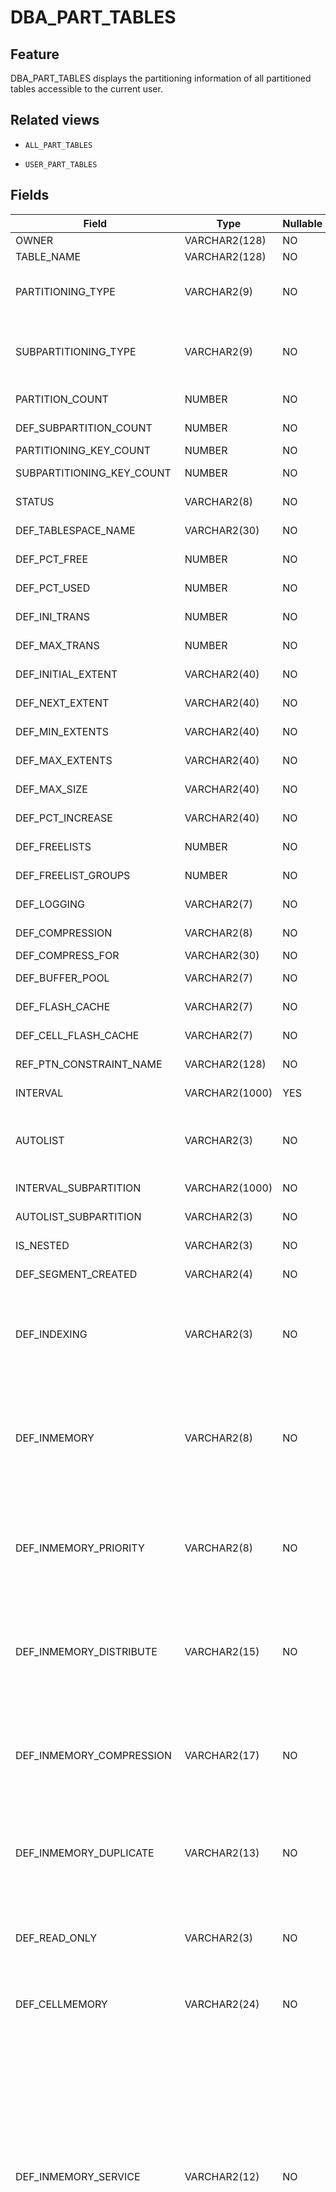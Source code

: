 DBA_PART_TABLES
====================================

Feature
-----------

DBA_PART_TABLES displays the partitioning information of all partitioned tables accessible to the current user.

Related views
-------------

* `ALL_PART_TABLES`



* `USER_PART_TABLES`






Fields
-------------



| Field                     | Type           | Nullable | Description                                                                                                                                                                                                                                                                                                                                                                                                                                                                                                                                                                                                                                                             |
|---------------------------|----------------|----------|-------------------------------------------------------------------------------------------------------------------------------------------------------------------------------------------------------------------------------------------------------------------------------------------------------------------------------------------------------------------------------------------------------------------------------------------------------------------------------------------------------------------------------------------------------------------------------------------------------------------------------------------------------------------------|
| OWNER                     | VARCHAR2(128)  | NO       | The owner of the partitioned table.                                                                                                                                                                                                                                                                                                                                                                                                                                                                                                                                                                                                                                     |
| TABLE_NAME                | VARCHAR2(128)  | NO       | The name of the partitioned table.                                                                                                                                                                                                                                                                                                                                                                                                                                                                                                                                                                                                                                      |
| PARTITIONING_TYPE         | VARCHAR2(9)    | NO       | The partitioning method. Valid values: <li> HASH   <li> RANGE   <li> LIST                                                                                                                                                                                                                                                                                                                                                                                                                                                                                                                                                                                               |
| SUBPARTITIONING_TYPE      | VARCHAR2(9)    | NO       | The subpartitioning method. Valid values: <li> HASH   <li> RANGE   <li> LIST                                                                                                                                                                                                                                                                                                                                                                                                                                                                                                                                                                                            |
| PARTITION_COUNT           | NUMBER         | NO       | The number of partitions in the partitioned table.                                                                                                                                                                                                                                                                                                                                                                                                                                                                                                                                                                                                                      |
| DEF_SUBPARTITION_COUNT    | NUMBER         | NO       | The default number of subpartitions for a composite-partitioned table.                                                                                                                                                                                                                                                                                                                                                                                                                                                                                                                                                                                                  |
| PARTITIONING_KEY_COUNT    | NUMBER         | NO       | The number of partitioning keys.                                                                                                                                                                                                                                                                                                                                                                                                                                                                                                                                                                                                                                        |
| SUBPARTITIONING_KEY_COUNT | NUMBER         | NO       | The number of subpartitioning keys for a composite-partitioned table.                                                                                                                                                                                                                                                                                                                                                                                                                                                                                                                                                                                                   |
| STATUS                    | VARCHAR2(8)    | NO       | At present, this field is not supported and is NULL by default.                                                                                                                                                                                                                                                                                                                                                                                                                                                                                                                                                                                                         |
| DEF_TABLESPACE_NAME       | VARCHAR2(30)   | NO       | The name of the tablespace containing the partitioned table.                                                                                                                                                                                                                                                                                                                                                                                                                                                                                                                                                                                                            |
| DEF_PCT_FREE              | NUMBER         | NO       | At present, this field is not supported and is NULL by default.                                                                                                                                                                                                                                                                                                                                                                                                                                                                                                                                                                                                         |
| DEF_PCT_USED              | NUMBER         | NO       | At present, this field is not supported and is NULL by default.                                                                                                                                                                                                                                                                                                                                                                                                                                                                                                                                                                                                         |
| DEF_INI_TRANS             | NUMBER         | NO       | At present, this field is not supported and is NULL by default.                                                                                                                                                                                                                                                                                                                                                                                                                                                                                                                                                                                                         |
| DEF_MAX_TRANS             | NUMBER         | NO       | At present, this field is not supported and is NULL by default.                                                                                                                                                                                                                                                                                                                                                                                                                                                                                                                                                                                                         |
| DEF_INITIAL_EXTENT        | VARCHAR2(40)   | NO       | At present, this field is not supported and is NULL by default.                                                                                                                                                                                                                                                                                                                                                                                                                                                                                                                                                                                                         |
| DEF_NEXT_EXTENT           | VARCHAR2(40)   | NO       | At present, this field is not supported and is NULL by default.                                                                                                                                                                                                                                                                                                                                                                                                                                                                                                                                                                                                         |
| DEF_MIN_EXTENTS           | VARCHAR2(40)   | NO       | At present, this field is not supported and is NULL by default.                                                                                                                                                                                                                                                                                                                                                                                                                                                                                                                                                                                                         |
| DEF_MAX_EXTENTS           | VARCHAR2(40)   | NO       | At present, this field is not supported and is NULL by default.                                                                                                                                                                                                                                                                                                                                                                                                                                                                                                                                                                                                         |
| DEF_MAX_SIZE              | VARCHAR2(40)   | NO       | At present, this field is not supported and is NULL by default.                                                                                                                                                                                                                                                                                                                                                                                                                                                                                                                                                                                                         |
| DEF_PCT_INCREASE          | VARCHAR2(40)   | NO       | At present, this field is not supported and is NULL by default.                                                                                                                                                                                                                                                                                                                                                                                                                                                                                                                                                                                                         |
| DEF_FREELISTS             | NUMBER         | NO       | At present, this field is not supported and is NULL by default.                                                                                                                                                                                                                                                                                                                                                                                                                                                                                                                                                                                                         |
| DEF_FREELIST_GROUPS       | NUMBER         | NO       | At present, this field is not supported and is NULL by default.                                                                                                                                                                                                                                                                                                                                                                                                                                                                                                                                                                                                         |
| DEF_LOGGING               | VARCHAR2(7)    | NO       | At present, this field is not supported and is NULL by default.                                                                                                                                                                                                                                                                                                                                                                                                                                                                                                                                                                                                         |
| DEF_COMPRESSION           | VARCHAR2(8)    | NO       | Indicates whether compression is enabled.                                                                                                                                                                                                                                                                                                                                                                                                                                                                                                                                                                                                                               |
| DEF_COMPRESS_FOR          | VARCHAR2(30)   | NO       | The compression method.                                                                                                                                                                                                                                                                                                                                                                                                                                                                                                                                                                                                                                                 |
| DEF_BUFFER_POOL           | VARCHAR2(7)    | NO       | At present, this field is not supported and is NULL by default.                                                                                                                                                                                                                                                                                                                                                                                                                                                                                                                                                                                                         |
| DEF_FLASH_CACHE           | VARCHAR2(7)    | NO       | At present, this field is not supported and is NULL by default.                                                                                                                                                                                                                                                                                                                                                                                                                                                                                                                                                                                                         |
| DEF_CELL_FLASH_CACHE      | VARCHAR2(7)    | NO       | At present, this field is not supported and is NULL by default.                                                                                                                                                                                                                                                                                                                                                                                                                                                                                                                                                                                                         |
| REF_PTN_CONSTRAINT_NAME   | VARCHAR2(128)  | NO       | At present, this field is not supported and is NULL by default.                                                                                                                                                                                                                                                                                                                                                                                                                                                                                                                                                                                                         |
| INTERVAL                  | VARCHAR2(1000) | YES      | At present, this field is not supported and is NULL by default.                                                                                                                                                                                                                                                                                                                                                                                                                                                                                                                                                                                                         |
| AUTOLIST                  | VARCHAR2(3)    | NO       | Indicates whether the local index is partitioned through the automatic list. Valid values:<li>YES<li>NO                                                                                                                                                                                                                                                                                                                                                                                                                                                                                                                                                                 |
| INTERVAL_SUBPARTITION     | VARCHAR2(1000) | NO       | At present, this field is not supported and is NULL by default.                                                                                                                                                                                                                                                                                                                                                                                                                                                                                                                                                                                                         |
| AUTOLIST_SUBPARTITION     | VARCHAR2(3)    | NO       | At present, this field is not supported and is NULL by default.                                                                                                                                                                                                                                                                                                                                                                                                                                                                                                                                                                                                         |
| IS_NESTED                 | VARCHAR2(3)    | NO       | At present, this field is not supported and is NULL by default.                                                                                                                                                                                                                                                                                                                                                                                                                                                                                                                                                                                                         |
| DEF_SEGMENT_CREATED       | VARCHAR2(4)    | NO       | At present, this field is not supported and is NULL by default.                                                                                                                                                                                                                                                                                                                                                                                                                                                                                                                                                                                                         |
| DEF_INDEXING              | VARCHAR2(3)    | NO       | The index attribute specified for the table. Valid values:<li>ON-INDEXING: ON is explicitly specified, or the index attribute is not specified.<li>OFF-INDEXING: The index attribute is disabled.                                                                                                                                                                                                                                                                                                                                                                                                                                                                       |
| DEF_INMEMORY              | VARCHAR2(8)    | NO       | Indicates whether in-memory column store is used for partitions in the table. Valid values:<li>ENABLED: In-memory column store is enabled. This is the default value.<li>DISABLED: In-memory column store is disabled.<li>NONE: The parameter is not specified.                                                                                                                                                                                                                                                                                                                                                                                                         |
| DEF_INMEMORY_PRIORITY     | VARCHAR2(8)    | NO       | The default priority padded by in-memory column store. Valid values:<li>LOW<li>MEDIUM<li>HIGH<li>CRITICAL<li>NONE<li>NULL                                                                                                                                                                                                                                                                                                                                                                                                                                                                                                                                               |
| DEF_INMEMORY_DISTRIBUTE   | VARCHAR2(15)   | NO       | The default way that in-memory column store is allocated to partitions of the table in a Real Application Clusters (RAC) environment. Valid values:<li>AUTO<li>BY ROWID RANGE<li>BY PARTITION<li>BY SUBPARTITION                                                                                                                                                                                                                                                                                                                                                                                                                                                        |
| DEF_INMEMORY_COMPRESSION  | VARCHAR2(17)   | NO       | The default compression level for in-memory column store. Valid values:<li>NO MEMCOMPRESS<li>FOR DML<li>FOR QUERY \[ LOW \| HIGH \]<li>FOR CAPACITY \[ LOW \| HIGH \]<li>AUTO<li>NULL                                                                                                                                                                                                                                                                                                                                                                                                                                                                                   |
| DEF_INMEMORY_DUPLICATE    | VARCHAR2(13)   | NO       | The default duplicate settings for in-memory column store in the RAC environment. Valid values:<li>NO DUPLICATE<li>DUPLICATE<li>DUPLICATE<li>ALL                                                                                                                                                                                                                                                                                                                                                                                                                                                                                                                        |
| DEF_READ_ONLY             | VARCHAR2(3)    | NO       | The default settings for new partitions. Valid values:<li>YES: The new partitions are read-only by default.<li>NO: The new partitions are read/write by default.                                                                                                                                                                                                                                                                                                                                                                                                                                                                                                        |
| DEF_CELLMEMORY            | VARCHAR2(24)   | NO       | Indicates that new partitions in the parent table will inherit the default value of the CELLMEMORY property unless it is explicitly overridden.                                                                                                                                                                                                                                                                                                                                                                                                                                                                                                                         |
| DEF_INMEMORY_SERVICE      | VARCHAR2(12)   | NO       | The way that in-memory column store is padded by default for table partitioning on various instances. Valid values:<li>DEFAULTPARALLEL_INSTANCE_GROUP: Data is padded on all instances specified by the initialization parameter. This is the default value. If this parameter is not set, data is padded for all instances.<li>NONE: Data is not padded for any instance.<li>ALL: Data is padded for all instances regardless of the settings of the initialization parameter PARALLEL_INSTANCE_GROUP.<li>USER_DEFINED: Data is padded only for instances where the user-defined service is active. The service name is saved in the DEF_INMEMORY_SERVICE_NAME column. |
| DEF_INMEMORY_SERVICE_NAME | VARCHAR2(1000) | NO       | The way that in-memory column store is padded by default for table partitioning on various instances. Valid values:<li>DEFAULTPARALLEL_INSTANCE_GROUP: Data is padded on all instances specified by the initialization parameter. This is the default value. If this parameter is not set, data is padded for all instances.<li>NONE: Data is not padded for any instance.<li>ALL: Data is padded for all instances regardless of the settings of the initialization parameter PARALLEL_INSTANCE_GROUP.<li>USER_DEFINED: Data is padded only for instances where the user-defined service is active. The service name is saved in the DEF_INMEMORY_SERVICE_NAME column. |
| AUTO                      | VARCHAR2(3)    | NO       | Indicates whether the table is partitioned automatically. Valid values:<li>YES<li>NO                                                                                                                                                                                                                                                                                                                                                                                                                                                                                                                                                                                    |

